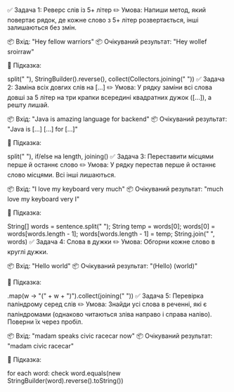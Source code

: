 ✅ Задача 1: Реверс слів із 5+ літер
✏️ Умова:
Напиши метод, який повертає рядок, де кожне слово з 5+ літер розвертається, інші залишаються без змін.

📦 Вхід: "Hey fellow warriors"
📦 Очікуваний результат: "Hey wollef sroirraw"

🧠 Підказка:

split(" "), StringBuilder().reverse(), collect(Collectors.joining(" "))
✅ Задача 2: Заміна всіх довгих слів на [...]
✏️ Умова:
У рядку заміни всі слова довші за 5 літер на три крапки всередині квадратних дужок ([...]), а решту лишай.

📦 Вхід: "Java is amazing language for backend"
📦 Очікуваний результат: "Java is [...] [...] for [...]"

🧠 Підказка:

split(" "), if/else на length, joining()
✅ Задача 3: Переставити місцями перше й останнє слово
✏️ Умова:
У рядку перестав перше й останнє слово місцями. Всі інші лишаються.

📦 Вхід: "I love my keyboard very much"
📦 Очікуваний результат: "much love my keyboard very I"

🧠 Підказка:

String[] words = sentence.split(" ");
String temp = words[0];
words[0] = words[words.length - 1];
words[words.length - 1] = temp;
String.join(" ", words)
✅ Задача 4: Слова в дужки
✏️ Умова:
Обгорни кожне слово в круглі дужки.

📦 Вхід: "Hello world"
📦 Очікуваний результат: "(Hello) (world)"

🧠 Підказка:

.map(w -> "(" + w + ")").collect(joining(" "))
✅ Задача 5: Перевірка паліндрому серед слів
✏️ Умова:
Знайди усі слова в реченні, які є паліндромами (однаково читаються зліва направо і справа наліво).
Поверни їх через пробіл.

📦 Вхід: "madam speaks civic racecar now"
📦 Очікуваний результат: "madam civic racecar"

🧠 Підказка:

for each word: check word.equals(new StringBuilder(word).reverse().toString())